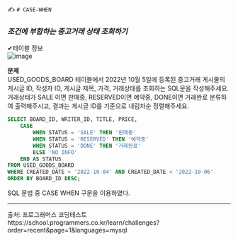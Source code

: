 ✍ ```# CASE-WHEN```
### *조건에 부합하는 중고거래 상태 조회하기*

✔테이블 정보<br>
![image](https://github.com/minahLim/CodingTest/assets/146914181/804a622c-93e6-4037-8b64-bfa79cc5d002)
<br>

<strong>문제</strong><br>
USED_GOODS_BOARD 테이블에서 2022년 10월 5일에 등록된 중고거래 게시물의 게시글 ID, 작성자 ID, 게시글 제목, 가격, 거래상태를 조회하는 SQL문을 작성해주세요. 
거래상태가 SALE 이면 판매중, RESERVED이면 예약중, DONE이면 거래완료 분류하여 출력해주시고, 결과는 게시글 ID를 기준으로 내림차순 정렬해주세요.
<br>

```sql
SELECT BOARD_ID, WRITER_ID, TITLE, PRICE,
    CASE
        WHEN STATUS = 'SALE' THEN '판매중'
        WHEN STATUS = 'RESERVED' THEN '예약중'
        WHEN STATUS = 'DONE' THEN '거래완료'
        ELSE 'NO INFO'
    END AS STATUS
FROM USED_GOODS_BOARD 
WHERE CREATED_DATE > '2022-10-04' AND CREATED_DATE < '2022-10-06'
ORDER BY BOARD_ID DESC;
```

SQL 문법 중 CASE WHEN 구문을 이용하였다. <br>
<hr>
출처: 프로그래머스 코딩테스트<br>
https://school.programmers.co.kr/learn/challenges?order=recent&page=1&languages=mysql
